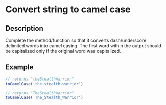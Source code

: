 # Convert string to camel case

## Description

Complete the method/function so that it converts dash/underscore delimited words into camel casing. The first word within the output should be capitalized only if the original word was capitalized.

## Example

```js
// returns "theStealthWarrior"
toCamelCase('the-stealth-warrior')

// returns "TheStealthWarrior"
toCamelCase('The_Stealth_Warrior')
```
